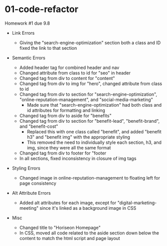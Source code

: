 # 01-code-refactor
Homework #1 due 9.8

* Link Errors
    * Giving the "search-engine-optimization" section both a class and ID fixed the link to that section

* Semantic Errors
    * Added header tag for combined header and nav
    * Changed attribute from class to id for "seo" in header
    * Changed tag from div to content for "content"
    * Changed tag from div to img for "hero", changed attribute from class to id
    * Changed tag from div to section for "search-engine-optimization", "online-reputation-management", and "social-media-marketing"
        * Made sure that "search-engine-optimization" had both class and id attributes for formatting and linking
    * Changed tag from div to aside for "benefits"
    * Changed tag from div to section for "benefit-lead", "benefit-brand", and "benefit-cost"
        * Replaced this with one class called "benefit", and added "benefit h3" and "benefit img" with the appropriate styling
        * This removed the need to individually style each section, h3, and img, since they were all the same format
    * Changed tag from div to footer for "footer
    * In all sections, fixed inconsistency in closure of img tags

* Styling Errors
    * Changed image in online-reputation-management to floating left for page consistency

* Alt Attribute Errors
    * Added alt attributes for each image, except for "digital-marketing-meeting" since it's linked as a background image in CSS

* Misc
    * Changed title to "Horiseon Homepage"
    * In CSS, moved all code related to the aside section down below the content to match the html script and page layout